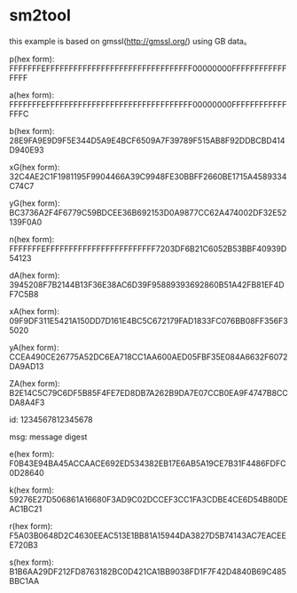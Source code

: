 # sm2tool
this example is based on gmssl(http://gmssl.org/) using GB data。


p(hex form):
	FFFFFFFEFFFFFFFFFFFFFFFFFFFFFFFFFFFFFFFF00000000FFFFFFFFFFFFFFFF
	
a(hex form):
	FFFFFFFEFFFFFFFFFFFFFFFFFFFFFFFFFFFFFFFF00000000FFFFFFFFFFFFFFFC
	
b(hex form):
	28E9FA9E9D9F5E344D5A9E4BCF6509A7F39789F515AB8F92DDBCBD414D940E93
	
xG(hex form):
	32C4AE2C1F1981195F9904466A39C9948FE30BBFF2660BE1715A4589334C74C7
	
yG(hex form):
	BC3736A2F4F6779C59BDCEE36B692153D0A9877CC62A474002DF32E52139F0A0
	
n(hex form):
	FFFFFFFEFFFFFFFFFFFFFFFFFFFFFFFF7203DF6B21C6052B53BBF40939D54123


dA(hex form):
	3945208F7B2144B13F36E38AC6D39F95889393692860B51A42FB81EF4DF7C5B8

xA(hex form):
	09F9DF311E5421A150DD7D161E4BC5C672179FAD1833FC076BB08FF356F35020
	
yA(hex form):
	CCEA490CE26775A52DC6EA718CC1AA600AED05FBF35E084A6632F6072DA9AD13

ZA(hex form):
	B2E14C5C79C6DF5B85F4FE7ED8DB7A262B9DA7E07CCB0EA9F4747B8CCDA8A4F3

id:
	1234567812345678

msg:
	message digest

e(hex form):
	F0B43E94BA45ACCAACE692ED534382EB17E6AB5A19CE7B31F4486FDFC0D28640

k(hex form):
	59276E27D506861A16680F3AD9C02DCCEF3CC1FA3CDBE4CE6D54B80DEAC1BC21
	
r(hex form):
	F5A03B0648D2C4630EEAC513E1BB81A15944DA3827D5B74143AC7EACEEE720B3
	
s(hex form):
	B1B6AA29DF212FD8763182BC0D421CA1BB9038FD1F7F42D4840B69C485BBC1AA
